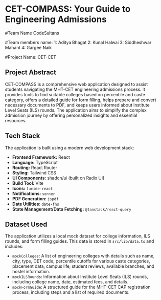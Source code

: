 # CET-COMPASS: Your Guide to Engineering Admissions

#Team Name 
CodeSultans

#Team members name:
1: Aditya Bhagat
2: Kunal Halwai
3: Siddheshwar Mahant
4: Gargee Naik 

#Project Name:
CET-CET
  
## Project Abstract
CET-COMPASS is a comprehensive web application designed to assist students navigating the MHT-CET engineering admissions process. It provides tools to find suitable colleges based on percentile and caste category, offers a detailed guide for form filling, helps prepare and convert necessary documents to PDF, and keeps users informed about Institute Level Seats (ILS) rounds. The application aims to simplify the complex admission journey by offering personalized insights and essential resources.

## Tech Stack
The application is built using a modern web development stack:
-   **Frontend Framework:** React
-   **Language:** TypeScript
-   **Routing:** React Router
-   **Styling:** Tailwind CSS
-   **UI Components:** shadcn/ui (built on Radix UI)
-   **Build Tool:** Vite
-   **Icons:** `lucide-react`
-   **Notifications:** `sonner`
-   **PDF Generation:** `jspdf`
-   **Date Utilities:** `date-fns`
-   **State Management/Data Fetching:** `@tanstack/react-query`

## Dataset Used
The application utilizes a local mock dataset for college information, ILS rounds, and form filling guides. This data is stored in `src/lib/data.ts` and includes:
-   `mockColleges`: A list of engineering colleges with details such as name, city, type, CET code, percentile cutoffs for various caste categories, placement data, campus life, student reviews, available branches, and hostel information.
-   `mockILSRounds`: Information about Institute Level Seats (ILS) rounds, including college name, date, estimated fees, and details.
-   `mockFormGuide`: A structured guide for the MHT-CET CAP registration process, including steps and a list of required documents.